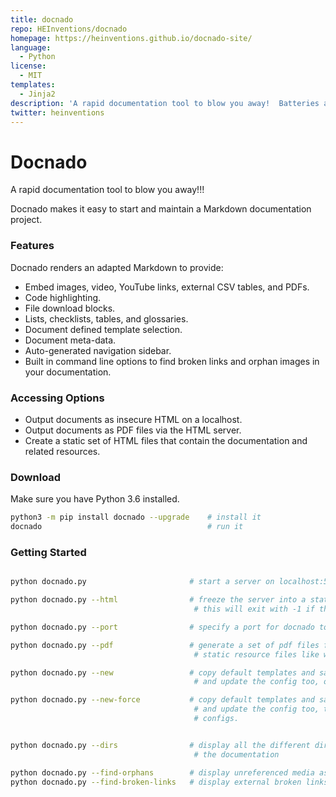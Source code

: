 ```yaml
---
title: docnado
repo: HEInventions/docnado
homepage: https://heinventions.github.io/docnado-site/
language:
  - Python
license:
  - MIT
templates:
  - Jinja2
description: 'A rapid documentation tool to blow you away!  Batteries and style included; you just need to type. '
twitter: heinventions
---
```


# Docnado

A rapid documentation tool to blow you away!!!

Docnado makes it easy to start and maintain a Markdown documentation project.

### Features

Docnado renders an adapted Markdown to provide:

- Embed images, video, YouTube links, external CSV tables, and PDFs.
- Code highlighting.
- File download blocks.
- Lists, checklists, tables, and glossaries.
- Document defined template selection.
- Document meta-data.
- Auto-generated navigation sidebar.
- Built in command line options to find broken links and orphan images in your documentation.

### Accessing Options

- Output documents as insecure HTML on a localhost.
- Output documents as PDF files via the HTML server.
- Create a static set of HTML files that contain the documentation and related resources.

### Download

Make sure you have Python 3.6 installed.

```sh
python3 -m pip install docnado --upgrade	# install it
docnado										# run it
```

### Getting Started

```sh

python docnado.py                       # start a server on localhost:5000

python docnado.py --html                # freeze the server into a static site as a set of HTML files
                                         # this will exit with -1 if there was a problem parsing any file

python docnado.py --port                # specify a port for docnado to accept requests on

python docnado.py --pdf                 # generate a set of pdf files for each .md file - won't pull through
                                         # static resource files like with the --html command

python docnado.py --new                 # copy default templates and sample docs into the working directory
                                         # and update the config too, only if they don't already exist

python docnado.py --new-force           # copy default templates and sample docs into the working directory
                                         # and update the config too, this will overwrite any existing docs or
                                         # configs.


python docnado.py --dirs                # display all the different directories docnado will use to generate
                                         # the documentation

python docnado.py --find-orphans        # display unreferenced media assets in the documentation
python docnado.py --find-broken-links   # display external broken links in the documentation
```
